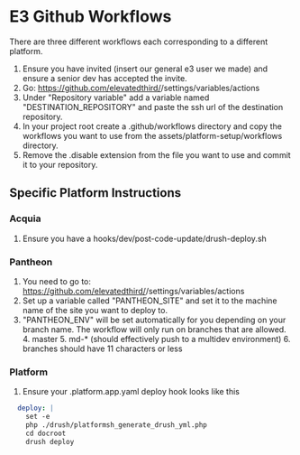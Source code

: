 # E3 Github Workflows
There are three different workflows each corresponding to a different platform.
1. Ensure you have invited (insert our general e3 user we made) and ensure a senior dev has accepted the invite.
2. Go: https://github.com/elevatedthird/<repo-name>/settings/variables/actions
3. Under "Repository variable" add a variable named "DESTINATION_REPOSITORY" and paste the ssh url of the destination repository.
4. In your project root create a .github/workflows directory and copy the workflows you want to use from the assets/platform-setup/workflows directory.
4. Remove the .disable extension from the file you want to use and commit it to your repository.

## Specific Platform Instructions

### Acquia
1. Ensure you have a hooks/dev/post-code-update/drush-deploy.sh

### Pantheon
1. You need to go to: https://github.com/elevatedthird/<repo-name>/settings/variables/actions
2. Set up a variable called "PANTHEON_SITE" and set it to the machine name of the site you want to deploy to.
3. "PANTHEON_ENV" will be set automatically for you depending on your branch name. The workflow will only run on branches that are allowed.
   4. master
   5. md-* (should effectively push to a multidev environment)
   6. branches should have 11 characters or less

### Platform
1. Ensure your .platform.app.yaml deploy hook looks like this
```yaml
  deploy: |
    set -e
    php ./drush/platformsh_generate_drush_yml.php
    cd docroot
    drush deploy
```
